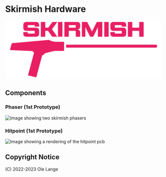 # Skirmish Hardware

![Skirmish Logo - Showing the Text Skirmish and a phaser](https://raw.githubusercontent.com/skrmsh/skirmish-assets/main/logo/Logo_TextUnderlinedNoBackground.svg)

## Components

### Phaser (1st Prototype)
![Image showing two skirmish phasers](phaser-proto-v1/photos/IMG_1843.PNG)

### Hitpoint (1st Prototype)
![Image showing a rendering of the hitpoint 
pcb](hitpoint-proto-v1/photos/rendering.png)

## Copyright Notice
(C) 2022-2023 Ole Lange
